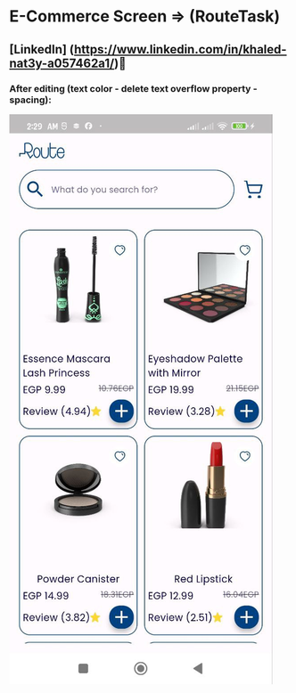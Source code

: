 # E-Commerce Screen => (RouteTask)
## [LinkedIn] (https://www.linkedin.com/in/khaled-nat3y-a057462a1/)💙
### After editing (text color - delete text overflow property - spacing):
![preview img](assets/images/preview_image.jpg)

